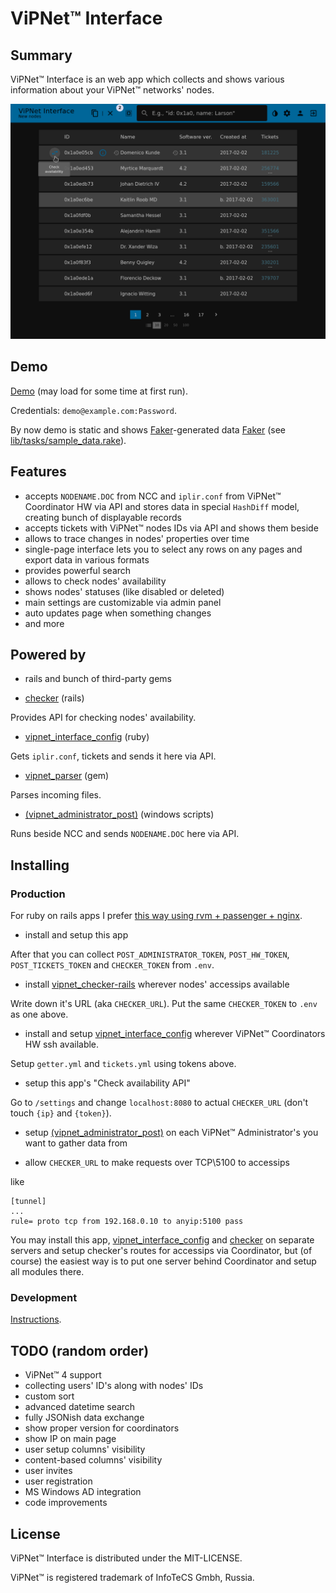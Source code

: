 # ViPNet™ Interface

## Summary

ViPNet™ Interface is an web app which collects and shows various information about your ViPNet™ networks' nodes.

![main window](/doc/img/main.png?raw=true)

## Demo

[Demo](https://vipnet-interface-demo.herokuapp.com) (may load for some time at first run).

Credentials: `demo@example.com:Password`.

By now demo is static and shows [Faker](https://github.com/stympy/faker)-generated data [Faker](https://github.com/stympy/faker) (see [lib/tasks/sample_data.rake](sample_data.rake)).

## Features

* accepts `NODENAME.DOC` from NCC and `iplir.conf` from ViPNet™ Coordinator HW via API and stores data in special `HashDiff` model, creating bunch of displayable records
* accepts tickets with ViPNet™ nodes IDs via API and shows them beside
* allows to trace changes in nodes' properties over time
* single-page interface lets you to select any rows on any pages and export data in various formats
* provides powerful search
* allows to check nodes' availability
* shows nodes' statuses (like disabled or deleted)
* main settings are customizable via admin panel
* auto updates page when something changes
* and more

## Powered by

* rails and bunch of third-party gems

* [checker](https://github.com/kengho/checker) (rails)

Provides API for checking nodes' availability.

* [vipnet_interface_config](https://github.com/kengho/vipnet_interface_config) (ruby)

Gets `iplir.conf`, tickets and sends it here via API.

* [vipnet_parser](https://github.com/kengho/vipnet_parser) (gem)

Parses incoming files.

* [(vipnet_administrator_post)](https://github.com/kengho/vipnet_administrator_post) (windows scripts)

Runs beside NCC and sends `NODENAME.DOC` here via API.

## Installing

### Production

For ruby on rails apps I prefer [this way using rvm + passenger + nginx](https://www.phusionpassenger.com/library/walkthroughs/deploy/ruby/ownserver/nginx/oss/install_language_runtime.html/).

* install and setup this app

After that you can collect `POST_ADMINISTRATOR_TOKEN`, `POST_HW_TOKEN`, `POST_TICKETS_TOKEN` and `CHECKER_TOKEN` from `.env`.

* install [vipnet_checker-rails](https://github.com/kengho/vipnet_checker-rails) wherever nodes' accessips available

Write down it's URL (aka `CHECKER_URL`). Put the same `CHECKER_TOKEN` to `.env` as one above.

* install and setup [vipnet_interface_config](https://github.com/kengho/vipnet_interface_config) wherever ViPNet™ Coordinators HW ssh available.

Setup `getter.yml` and `tickets.yml` using tokens above.

* setup this app's "Check availability API"

 Go to `/settings` and change `localhost:8080` to actual `CHECKER_URL` (don't touch `{ip}` and `{token}`).

* setup [(vipnet_administrator_post)](https://github.com/kengho/vipnet_administrator_post) on each ViPNet™ Administrator's you want to gather data from

* allow `CHECKER_URL` to make requests over TCP\5100 to accessips

like
```
[tunnel]
...
rule= proto tcp from 192.168.0.10 to anyip:5100 pass
```

You may install this app, [vipnet_interface_config](https://github.com/kengho/vipnet_interface_config) and [checker](https://github.com/kengho/vipnet_checker) on separate servers and setup checker's routes for accessips via Coordinator, but (of course) the easiest way is to put one server behind Coordinator and setup all modules there.

### Development

[Instructions](https://gist.github.com/kengho/37f3591a525454567b454d165dbc0132).

## TODO (random order)

* ViPNet™ 4 support
* collecting users' ID's along with nodes' IDs
* custom sort
* advanced datetime search
* fully JSONish data exchange
* show proper version for coordinators
* show IP on main page
* user setup columns' visibility
* content-based columns' visibility
* user invites
* user registration
* MS Windows AD integration
* code improvements

## License

ViPNet™ Interface is distributed under the MIT-LICENSE.

ViPNet™ is registered trademark of InfoTeCS Gmbh, Russia.
